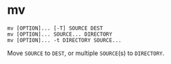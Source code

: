 # mv

```
mv [OPTION]... [-T] SOURCE DEST
mv [OPTION]... SOURCE... DIRECTORY
mv [OPTION]... -t DIRECTORY SOURCE...
```

Move `SOURCE` to `DEST`, or multiple `SOURCE`(s) to `DIRECTORY`.
